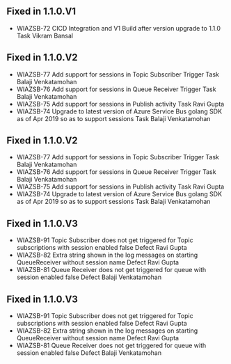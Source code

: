 
## Fixed in 1.1.0.V1

* WIAZSB-72 CICD Integration and V1 Build after version upgrade to 1.1.0 Task Vikram Bansal

## Fixed in 1.1.0.V2

* WIAZSB-77 Add support for sessions in Topic Subscriber Trigger Task Balaji Venkatamohan
* WIAZSB-76 Add support for sessions in Queue Receiver Trigger Task Balaji Venkatamohan
* WIAZSB-75 Add support for sessions in Publish activity Task Ravi Gupta
* WIAZSB-74 Upgrade to latest version of Azure Service Bus golang SDK as of Apr 2019 so as to support sessions Task Balaji Venkatamohan

## Fixed in 1.1.0.V2

* WIAZSB-77 Add support for sessions in Topic Subscriber Trigger Task Balaji Venkatamohan
* WIAZSB-76 Add support for sessions in Queue Receiver Trigger Task Balaji Venkatamohan
* WIAZSB-75 Add support for sessions in Publish activity Task Ravi Gupta
* WIAZSB-74 Upgrade to latest version of Azure Service Bus golang SDK as of Apr 2019 so as to support sessions Task Balaji Venkatamohan

## Fixed in 1.1.0.V3

* WIAZSB-91 Topic Subscriber does not get triggered for Topic subscriptions with session enabled false Defect Ravi Gupta
* WIAZSB-82 Extra string shown in the log messages on starting QueueReceiver without session name Defect Ravi Gupta
* WIAZSB-81 Queue Receiver does not get triggered for queue with session enabled false Defect Balaji Venkatamohan

## Fixed in 1.1.0.V3

* WIAZSB-91 Topic Subscriber does not get triggered for Topic subscriptions with session enabled false Defect Ravi Gupta
* WIAZSB-82 Extra string shown in the log messages on starting QueueReceiver without session name Defect Ravi Gupta
* WIAZSB-81 Queue Receiver does not get triggered for queue with session enabled false Defect Balaji Venkatamohan
